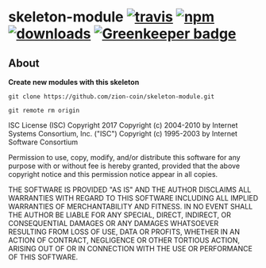 # skeleton-module [![travis][travis-image]][travis-url] [![npm][npm-image]][npm-url] [![downloads][downloads-image]][downloads-url] [![Greenkeeper badge](https://badges.greenkeeper.io/zion-coin/skeleton-module.svg)](https://greenkeeper.io/)

[travis-image]: https://travis-ci.org/zion-coin/skeleton-module.svg?branch=master
[travis-url]: https://travis-ci.org/zion-coin/skeleton-module
[npm-image]: https://img.shields.io/npm/v/skeleton-module.svg
[npm-url]: https://npmjs.org/package/skeleton-module
[downloads-image]: https://img.shields.io/npm/dm/skeleton-module.svg
[downloads-url]: https://npmjs.org/package/skeleton-module

## About

**Create new modules with this skeleton**

`git clone https://github.com/zion-coin/skeleton-module.git`

`git remote rm origin`

ISC License (ISC)
Copyright 2017 <Zion Coin>
Copyright (c) 2004-2010 by Internet Systems Consortium, Inc. ("ISC")
Copyright (c) 1995-2003 by Internet Software Consortium


Permission to use, copy, modify, and/or distribute this software for any purpose with or without fee is hereby granted, provided that the above copyright notice and this permission notice appear in all copies.

THE SOFTWARE IS PROVIDED "AS IS" AND THE AUTHOR DISCLAIMS ALL WARRANTIES WITH REGARD TO THIS SOFTWARE INCLUDING ALL IMPLIED WARRANTIES OF MERCHANTABILITY AND FITNESS. IN NO EVENT SHALL THE AUTHOR BE LIABLE FOR ANY SPECIAL, DIRECT, INDIRECT, OR CONSEQUENTIAL DAMAGES OR ANY DAMAGES WHATSOEVER RESULTING FROM LOSS OF USE, DATA OR PROFITS, WHETHER IN AN ACTION OF CONTRACT, NEGLIGENCE OR OTHER TORTIOUS ACTION, ARISING OUT OF OR IN CONNECTION WITH THE USE OR PERFORMANCE OF THIS SOFTWARE.
